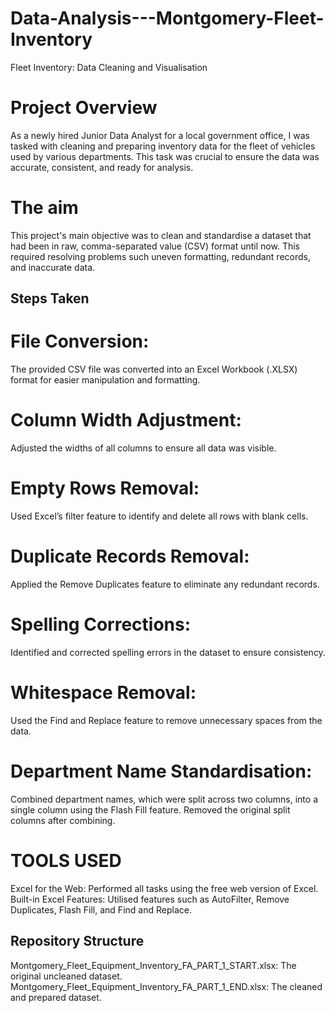 # Data-Analysis---Montgomery-Fleet-Inventory
Fleet Inventory: Data Cleaning and Visualisation
# Project Overview

As a newly hired Junior Data Analyst for a local government office, I was tasked with cleaning and preparing inventory data for the fleet of vehicles used by various departments. This task was crucial to ensure the data was accurate, consistent, and ready for analysis.

# The aim

This project's main objective was to clean and standardise a dataset that had been in raw, comma-separated value (CSV) format until now. This required resolving problems such uneven formatting, redundant records, and inaccurate data.

## Steps Taken

# File Conversion:
The provided CSV file was converted into an Excel Workbook (.XLSX) format for easier manipulation and formatting.

# Column Width Adjustment:
Adjusted the widths of all columns to ensure all data was visible.

# Empty Rows Removal:
Used Excel’s filter feature to identify and delete all rows with blank cells.

# Duplicate Records Removal:
Applied the Remove Duplicates feature to eliminate any redundant records.

# Spelling Corrections:
Identified and corrected spelling errors in the dataset to ensure consistency.

# Whitespace Removal:
Used the Find and Replace feature to remove unnecessary spaces from the data.

# Department Name Standardisation:
Combined department names, which were split across two columns, into a single column using the Flash Fill feature.
Removed the original split columns after combining.


# TOOLS USED 
Excel for the Web: Performed all tasks using the free web version of Excel.
Built-in Excel Features: Utilised features such as AutoFilter, Remove Duplicates, Flash Fill, and Find and Replace.


## Repository Structure

Montgomery_Fleet_Equipment_Inventory_FA_PART_1_START.xlsx: The original uncleaned dataset.
Montgomery_Fleet_Equipment_Inventory_FA_PART_1_END.xlsx: The cleaned and prepared dataset.

